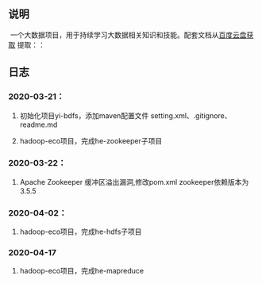 

## 说明

​		一个大数据项目，用于持续学习大数据相关知识和技能。配套文档从[百度云盘获取]() 提取：：

## 日志

### 2020-03-21：

1. 初始化项目yi-bdfs，添加maven配置文件 setting.xml、.gitignore、readme.md

2. hadoop-eco项目，完成he-zookeeper子项目

### 2020-03-22：

1. Apache Zookeeper 缓冲区溢出漏洞,修改pom.xml zookeeper依赖版本为3.5.5                       

### 2020-04-02：

1. hadoop-eco项目，完成he-hdfs子项目

### 2020-04-17
1. hadoop-eco项目，完成he-mapreduce

